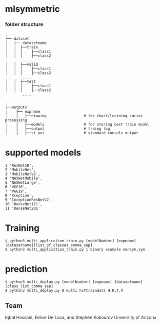 # mlsymmetric
 

### folder structure 
 
    .
    ├── dataset
    │   ├── datasetname 
    │   │  ├──train
    │   │  │    ├──class1
    │   │  │    ├──class2
    		....
    │   │  ├──valid
    │   │  │    ├──class1
    │   │  │    ├──class2
    		....
    │   │  ├──test
    │   │  │    ├──class1
    │   │  │    ├──class2
    		....            

    .
    ├──outputs
    │    ├── expname 
    │    │   ├──drawing                 # for chart/learning curive processing
    │    │   ├──models                  # for storing best train model
    │    │   ├──output                  # traing log
    │    │   ├──st_out                  # standard console output



# supported models 
```console
1 'ResNet50', 
2 'MobileNet', 
3 'MobileNetV2', 
4 'NASNetMobile',
5 'NASNetLarge', 
6 'VGG16', 
7 'VGG19', 
8 'Xception', 
9 'InceptionResNetV2', 
10 'DenseNet121',
11 'DenseNet201'
```

# Training 

```console
$ python3 multi_application_train.py [modelNumber] [expname] [datasetname][list_of_classes_comma_sep] 
$ python3 multi_application_train.py 1 binary esample nonsym,sym

```

# prediction 
 
```console
$ python3 multi_deploy.py [modelNumber] [expname] [datasetname] [class_list_comma_sep] 
$ python3 multi_deploy.py 8 multi hvttraindata H,R,T,V
```

## Team
Iqbal Hossain, 
Felice De Luca, and 
Stephen Kobourov
University of Arizona
